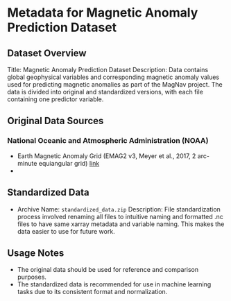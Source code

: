 # Metadata for Magnetic Anomaly Prediction Dataset

## Dataset Overview
Title: Magnetic Anomaly Prediction Dataset
Description: Data contains global geophysical variables and corresponding magnetic anomaly values used for predicting magnetic anomalies as part of the MagNav project. The data is divided into original and standardized versions, with each file containing one predictor variable.

## Original Data Sources
### National Oceanic and Atmospheric Administration (NOAA)
* Earth Magnetic Anomaly Grid (EMAG2 v3, Meyer et al., 2017, 2 arc-minute equiangular grid) [link](https://www.ncei.noaa.gov/products/earth-magnetic-model-anomaly-grid-2)
* 




## Standardized Data
- Archive Name: `standardized_data.zip`
  Description: File standardization process involved renaming all files to intuitive naming and formatted .nc files to have same xarray metadata and variable naming. This makes the data easier to use for future work.

## Usage Notes
- The original data should be used for reference and comparison purposes.
- The standardized data is recommended for use in machine learning tasks due to its consistent format and normalization.

